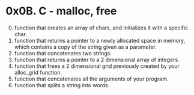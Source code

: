 # 0x0B. C - malloc, free
0. function that creates an array of chars, and initializes it with a specific char.
1. function that returns a pointer to a newly allocated space in memory, which contains a copy of the string given as a parameter.
2. function that concatenates two strings.
3. function that returns a pointer to a 2 dimensional array of integers.
4. function that frees a 2 dimensional grid previously created by your alloc_grid function.
5. function that concatenates all the arguments of your program.
6. function that splits a string into words.
